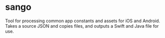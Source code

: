 # sango
Tool for processing common app constants and assets for iOS and Android. Takes a source JSON and copies files, and outputs a Swift and Java file for use.
